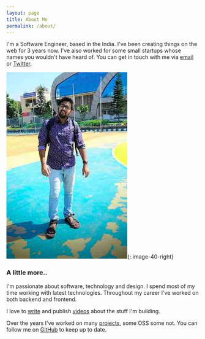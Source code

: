 ```yaml
---
layout: page
title: About Me
permalink: /about/
---
```


I'm a Software Engineer, based in the India. I've been creating things on the web for 3 years now. I've also worked for some small startups whose names you wouldn't have heard of. You can get in touch with me via <a href="mailto:sushanth.uk@gmail.com">email</a> or <a href="https://twitter.com/iamkurdekar">Twitter</a>.

![Su](/assets/su.jpg){:.image-40-right}

### A little more..

I'm passionate about software, technology and design.
 I spend most of my time working with latest technologies. Throughout my career I've worked on both backend and frontend.

I love to [write](/posts) and publish [videos](https://www.youtube.com/logicalbee) about the stuff I'm building.

Over the years I've worked on many [projects](/projects), some OSS some not. You can follow me on [GitHub](http://github.com/iamsushanth) to keep up to date.